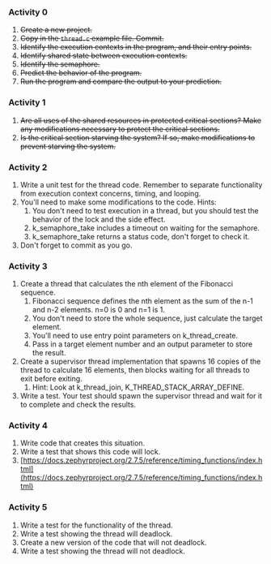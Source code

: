 ### Activity 0

1. ~~Create a new project.~~
2. ~~Copy in the `thread.c` example file. Commit.~~
3. ~~Identify the execution contexts in the program, and their entry points.~~
4. ~~Identify shared state between execution contexts.~~
5. ~~Identify the semaphore.~~
6. ~~Predict the behavior of the program.~~
7. ~~Run the program and compare the output to your prediction.~~

### Activity 1
1. ~~Are all uses of the shared resources in protected critical sections? Make any modifications necessary to protect the critical sections.~~
2. ~~Is the critical section starving the system? If so, make modifications to prevent starving the system.~~

### Activity 2

1. Write a unit test for the thread code. Remember to separate functionality from execution context concerns, timing, and looping.
2. You'll need to make some modifications to the code. Hints:
    1. You don't need to test execution in a thread, but you should test the behavior of the lock and the side effect.
    2. k_semaphore_take includes a timeout on waiting for the semaphore.
    3. k_semaphore_take returns a status code, don't forget to check it.
3. Don't forget to commit as you go.

### Activity 3

1. Create a thread that calculates the nth element of the Fibonacci sequence.
    1. Fibonacci sequence defines the nth element as the sum of the n-1 and n-2 elements. n=0 is 0 and n=1 is 1.
    2. You don't need to store the whole sequence, just calculate the target element.
    3. You'll need to use entry point parameters on k_thread_create.
    4. Pass in a target element number and an output parameter to store the result.
2. Create a supervisor thread implementation that spawns 16 copies of the thread to calculate 16 elements, then blocks waiting for all threads to exit before exiting.
    1. Hint: Look at k_thread_join, K_THREAD_STACK_ARRAY_DEFINE.
3. Write a test. Your test should spawn the supervisor thread and wait for it to complete and check the results.


### Activity 4

1. Write code that creates this situation.
2. Write a test that shows this code will lock.
3. [https://docs.zephyrproject.org/2.7.5/reference/timing_functions/index.html](https://docs.zephyrproject.org/2.7.5/reference/timing_functions/index.html)



### Activity 5

1. Write a test for the functionality of the thread.
2. Write a test showing the thread will deadlock.
3. Create a new version of the code that will not deadlock.
4. Write a test showing the thread will not deadlock.